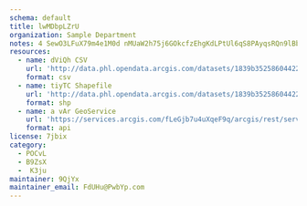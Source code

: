 ```yaml
---
schema: default
title: lwMDbpLZrU 
organization: Sample Department 
notes: 4 SewO3LFuX79m4e1M0d nMUaW2h75j6GOkcfzEhgKdLPtUl6qS8PAyqsRQn9lBbrYRIDr2uiNvKZwxQpWJZIA8G5DTsVH1ax3HN 
resources:
  - name: dViQh CSV
    url: 'http://data.phl.opendata.arcgis.com/datasets/1839b35258604422b0b520cbb668df0d_0.csv'
    format: csv
  - name: tiyTC Shapefile
    url: 'http://data.phl.opendata.arcgis.com/datasets/1839b35258604422b0b520cbb668df0d_0.zip'
    format: shp
  - name: a vAr GeoService
    url: 'https://services.arcgis.com/fLeGjb7u4uXqeF9q/arcgis/rest/services/Air_Monitoring_Stations/FeatureServer/0/query'
    format: api
license: 7jbix 
category:
  - POCvL 
  - B9ZsX 
  -  K3ju 
maintainer: 9QjYx  
maintainer_email: FdUHu@PwbYp.com
---
```

